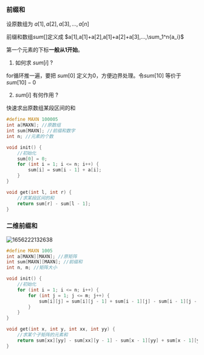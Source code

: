 ### 前缀和

设原数组为 $a[1],a[2],a[3],...,a[n]$

前缀和数组$sum[]$定义成 $a[1],a[1]+a[2],a[1]+a[2]+a[3],...,\sum_1^n{a_i}$

第一个元素的下标**一般从1开始**。

1. 如何求 $sum[i]$ ?

for循环推一遍，要把 $sum[0]$ 定义为0，方便边界处理。令$sum[10]$ 等价于 $sum[10]-0$

2. $sum[i]$ 有何作用 ?

快速求出原数组某段区间的和

```cpp
#define MAXN 100005
int a[MAXN]; //原数组
int sum[MAXN]; //前缀和数字
int n; //元素的个数

void init() {
    //初始化
    sum[0] = 0;
    for (int i = 1; i <= n; i++) {
        sum[i] = sum[i - 1] + a[i];
    }
}

void get(int l, int r) {
    //求某段区间的和
    return sum[r] - sum[l - 1];
}
```

### 二维前缀和

![1656222132638](C:/Users/ADguy/AppData/Roaming/Typora/typora-user-images/1656222132638.png)

```cpp
#define MAXN 1005
int a[MAXN][MAXN]; //原矩阵
int sum[MAXN][MAXN]; //前缀和
int n, m; //矩阵大小

void init() {
    //初始化
    for (int i = 1; i <= n; i++) {
        for (int j = 1; j <= m; j++) {
            sum[i][j] = sum[i][j - 1] + sum[i - 1][j] - sum[i - 1][j - 1] + a[i][j];
        }
    }
}

void get(int x, int y, int xx, int yy) {
    //求某个子矩阵的元素和
    return sum[xx][yy] - sum[xx][y - 1] - sum[x - 1][yy] + sum[x - 1][y - 1];
}
```


